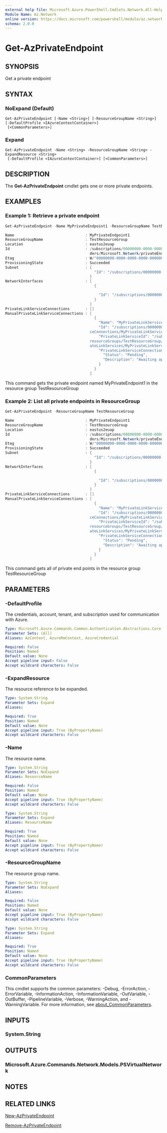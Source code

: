 ```yaml
---
external help file: Microsoft.Azure.PowerShell.Cmdlets.Network.dll-Help.xml
Module Name: Az.Network
online version: https://docs.microsoft.com/powershell/module/az.network/get-azprivateendpoint
schema: 2.0.0
---
```


# Get-AzPrivateEndpoint

## SYNOPSIS
Get a private endpoint

## SYNTAX

### NoExpand (Default)
```
Get-AzPrivateEndpoint [-Name <String>] [-ResourceGroupName <String>] [-DefaultProfile <IAzureContextContainer>]
 [<CommonParameters>]
```

### Expand
```
Get-AzPrivateEndpoint -Name <String> -ResourceGroupName <String> -ExpandResource <String>
 [-DefaultProfile <IAzureContextContainer>] [<CommonParameters>]
```

## DESCRIPTION
The **Get-AzPrivateEndpoint** cmdlet gets one or more private endpoints.

## EXAMPLES

### Example 1: Retrieve a private endpoint
```powershell
Get-AzPrivateEndpoint -Name MyPrivateEndpoint1 -ResourceGroupName TestResourceGroup

Name                                : MyPrivateEndpoint1
ResourceGroupName                   : TestResourceGroup
Location                            : eastus2euap
Id                                  : /subscriptions/00000000-0000-0000-0000-000000000000/resourceGroups/TestResourceGroup/provi
                                      ders/Microsoft.Network/privateEndpoints/MyPrivateEndpoint1
Etag                                : W/"00000000-0000-0000-0000-000000000000"
ProvisioningState                   : Succeeded
Subnet                              : {
                                        "Id": "/subscriptions/00000000-0000-0000-0000-000000000000/resourceGroups/TestResourceGroup/providers/Microsoft.Network/virtualNetworks/MyVirtualNetwork1/subnets/backendSubnet",
                                      }
NetworkInterfaces                   : [
                                        {

                                          "Id": "/subscriptions/00000000-0000-0000-0000-000000000000/resourceGroups/TestResourceGroup/providers/Microsoft.Network/networkInterfaces/MyNic1",
                                        }
                                      ]
PrivateLinkServiceConnections       : []
ManualPrivateLinkServiceConnections : [
                                        {
                                          "Name": "MyPrivateLinkServiceConnection",
                                          "Id": "/subscriptions/00000000-0000-0000-0000-000000000000/resourceGroups/TestResourceGroup/providers/Microsoft.Network/privateEndpoints/MyPrivateEndpoint1/manualPrivateLinkServi
                                      ceConnections/MyPrivateLinkServiceConnection",
                                          "PrivateLinkServiceId": "/subscriptions/00000000-0000-0000-0000-000000000000/
                                      resourceGroups/TestResourceGroup/providers/Microsoft.Network/priv
                                      ateLinkServices/MyPrivateLinkService",
                                          "PrivateLinkServiceConnectionState": {
                                            "Status": "Pending",
                                            "Description": "Awaiting approval"
                                          }
                                        }
                                      ]
```

This command gets the private endpoint named MyPrivateEndpoint1 in the resource group TestResourceGroup

### Example 2: List all private endpoints in ResourceGroup
```powershell
Get-AzPrivateEndpoint -ResourceGroupName TestResourceGroup

Name                                : MyPrivateEndpoint1
ResourceGroupName                   : TestResourceGroup
Location                            : eastus2euap
Id                                  : /subscriptions/00000000-0000-0000-0000-000000000000/resourceGroups/TestResourceGroup/provi
                                      ders/Microsoft.Network/privateEndpoints/MyPrivateEndpoint1
Etag                                : W/"00000000-0000-0000-0000-000000000000"
ProvisioningState                   : Succeeded
Subnet                              : {
                                        "Id": "/subscriptions/00000000-0000-0000-0000-000000000000/resourceGroups/TestResourceGroup/providers/Microsoft.Network/virtualNetworks/MyVirtualNetwork1/subnets/backendSubnet",
                                      }
NetworkInterfaces                   : [
                                        {

                                          "Id": "/subscriptions/00000000-0000-0000-0000-000000000000/resourceGroups/TestResourceGroup/providers/Microsoft.Network/networkInterfaces/MyNic1",
                                        }
                                      ]
PrivateLinkServiceConnections       : []
ManualPrivateLinkServiceConnections : [
                                        {
                                          "Name": "MyPrivateLinkServiceConnection",
                                          "Id": "/subscriptions/00000000-0000-0000-0000-000000000000/resourceGroups/TestResourceGroup/providers/Microsoft.Network/privateEndpoints/MyPrivateEndpoint1/manualPrivateLinkServi
                                      ceConnections/MyPrivateLinkServiceConnection",
                                          "PrivateLinkServiceId": "/subscriptions/00000000-0000-0000-0000-000000000000/
                                      resourceGroups/TestResourceGroup/providers/Microsoft.Network/priv
                                      ateLinkServices/MyPrivateLinkService",
                                          "PrivateLinkServiceConnectionState": {
                                            "Status": "Pending",
                                            "Description": "Awaiting approval"
                                          }
                                        }
                                      ]
```

This command gets all of private end points in the resource group TestResourceGroup

## PARAMETERS

### -DefaultProfile
The credentials, account, tenant, and subscription used for communication with Azure.

```yaml
Type: Microsoft.Azure.Commands.Common.Authentication.Abstractions.Core.IAzureContextContainer
Parameter Sets: (All)
Aliases: AzContext, AzureRmContext, AzureCredential

Required: False
Position: Named
Default value: None
Accept pipeline input: False
Accept wildcard characters: False
```

### -ExpandResource
The resource reference to be expanded.

```yaml
Type: System.String
Parameter Sets: Expand
Aliases:

Required: True
Position: Named
Default value: None
Accept pipeline input: True (ByPropertyName)
Accept wildcard characters: False
```

### -Name
The resource name.

```yaml
Type: System.String
Parameter Sets: NoExpand
Aliases: ResourceName

Required: False
Position: Named
Default value: None
Accept pipeline input: True (ByPropertyName)
Accept wildcard characters: False
```

```yaml
Type: System.String
Parameter Sets: Expand
Aliases: ResourceName

Required: True
Position: Named
Default value: None
Accept pipeline input: True (ByPropertyName)
Accept wildcard characters: False
```

### -ResourceGroupName
The resource group name.

```yaml
Type: System.String
Parameter Sets: NoExpand
Aliases:

Required: False
Position: Named
Default value: None
Accept pipeline input: True (ByPropertyName)
Accept wildcard characters: False
```

```yaml
Type: System.String
Parameter Sets: Expand
Aliases:

Required: True
Position: Named
Default value: None
Accept pipeline input: True (ByPropertyName)
Accept wildcard characters: False
```

### CommonParameters
This cmdlet supports the common parameters: -Debug, -ErrorAction, -ErrorVariable, -InformationAction, -InformationVariable, -OutVariable, -OutBuffer, -PipelineVariable, -Verbose, -WarningAction, and -WarningVariable. For more information, see [about_CommonParameters](http://go.microsoft.com/fwlink/?LinkID=113216).

## INPUTS

### System.String

## OUTPUTS

### Microsoft.Azure.Commands.Network.Models.PSVirtualNetwork

## NOTES

## RELATED LINKS

[New-AzPrivateEndpoint](./New-AzPrivateEndpoint.md)

[Remove-AzPrivateEndpoint](./Remove-AzPrivateEndpoint.md)